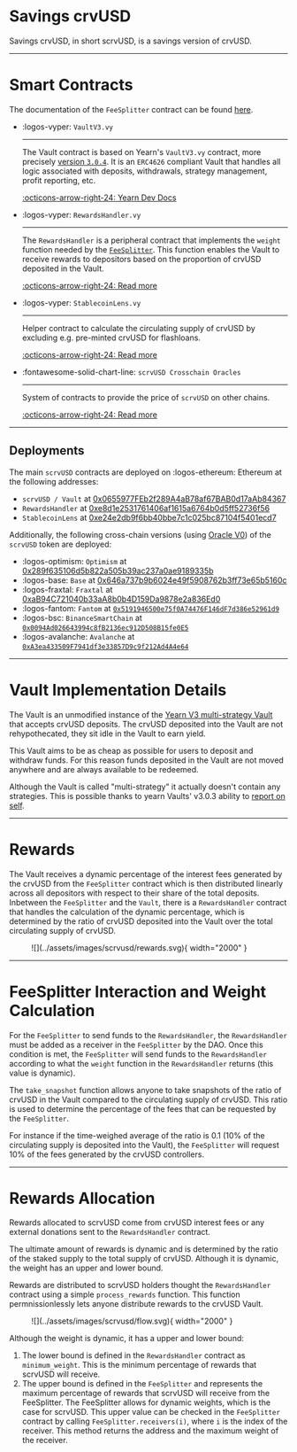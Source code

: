 <h1>Savings crvUSD</h1>

Savings crvUSD, in short scrvUSD, is a savings version of crvUSD.


---


# **Smart Contracts**

The documentation of the `FeeSplitter` contract can be found [here](https://docs.curve.fi/fees/FeeSplitter/).

<div class="grid cards" markdown>

-   :logos-vyper: `VaultV3.vy`

    ---

    The Vault contract is based on Yearn's `VaultV3.vy` contract, more precisely [version `3.0.4`](https://github.com/yearn/yearn-Vaults-v3/blob/104a2b233bc6d43ba40720d68355b04d2dc31795/contracts/VaultV3.vy). It is an `ERC4626` compliant Vault that handles all logic associated with deposits, withdrawals, strategy management, profit reporting, etc.

    [:octicons-arrow-right-24: Yearn Dev Docs](https://docs.yearn.fi/developers/v3/overview)

-   :logos-vyper: `RewardsHandler.vy`

    ---

    The `RewardsHandler` is a peripheral contract that implements the `weight` function needed by the [`FeeSplitter`](https://docs.curve.fi/fees/FeeSplitter/). This function enables the Vault to receive rewards to depositors based on the proportion of crvUSD deposited in the Vault.
    

    [:octicons-arrow-right-24: Read more](./RewardsHandler.md)

-   :logos-vyper: `StablecoinLens.vy`

    ---

    Helper contract to calculate the circulating supply of crvUSD by excluding e.g. pre-minted crvUSD for flashloans.

    [:octicons-arrow-right-24: Read more](./StablecoinLens.md)

-   :fontawesome-solid-chart-line: `scrvUSD Crosschain Oracles`

    ---

    System of contracts to provide the price of `scrvUSD` on other chains.

    [:octicons-arrow-right-24: Read more](./crosschain/)

</div>

---

## **Deployments**

The main `scrvUSD` contracts are deployed on :logos-ethereum: Ethereum at the following addresses:

- `scrvUSD / Vault` at [0x0655977FEb2f289A4aB78af67BAB0d17aAb84367](https://etherscan.io/address/0x0655977FEb2f289A4aB78af67BAB0d17aAb84367)
- `RewardsHandler` at [0xe8d1e2531761406af1615a6764b0d5ff52736f56](https://etherscan.io/address/0xe8d1e2531761406af1615a6764b0d5ff52736f56)
- `StablecoinLens` at [0xe24e2db9f6bb40bbe7c1c025bc87104f5401ecd7](https://etherscan.io/address/0xe24e2db9f6bb40bbe7c1c025bc87104f5401ecd7)


Additionally, the following cross-chain versions (using [Oracle V0](./crosschain/oracle-v0/oracle.md)) of the `scrvUSD` token are deployed:
 
- :logos-optimism: `Optimism` at [0x289f635106d5b822a505b39ac237a0ae9189335b](https://optimistic.etherscan.io/address/0x289f635106d5b822a505b39ac237a0ae9189335b)
- :logos-base: `Base` at [0x646a737b9b6024e49f5908762b3ff73e65b5160c](https://basescan.org/address/0x646a737b9b6024e49f5908762b3ff73e65b5160c)
- :logos-fraxtal: `Fraxtal` at [0xaB94C721040b33aA8b0b4D159Da9878e2a836Ed0](https://fraxscan.com/address/0xaB94C721040b33aA8b0b4D159Da9878e2a836Ed0)
- :logos-fantom: `Fantom` at [`0x5191946500e75f0A74476F146dF7d386e52961d9`](https://ftmscout.com/address/0x5191946500e75f0A74476F146dF7d386e52961d9)
- :logos-bsc: `BinanceSmartChain` at [`0x0094Ad026643994c8fB2136ec912D508B15fe0E5`](https://bscscan.com/address/0x0094Ad026643994c8fB2136ec912D508B15fe0E5)
- :logos-avalanche: `Avalanche` at [`0xA3ea433509F7941df3e33857D9c9f212Ad4A4e64`](https://snowscan.xyz/address/0xA3ea433509F7941df3e33857D9c9f212Ad4A4e64)


---


# **Vault Implementation Details**

The Vault is an unmodified instance of the [Yearn V3 multi-strategy Vault](https://github.com/yearn/yearn-Vaults-v3) that accepts crvUSD deposits. The crvUSD deposited into the Vault are not rehypothecated, they sit idle in the Vault to earn yield.

This Vault aims to be as cheap as possible for users to deposit and withdraw funds. For this reason funds deposited in the Vault are not moved anywhere and are always available to be redeemed.

Although the Vault is called "multi-strategy" it actually doesn't contain any strategies. This is possible thanks to yearn Vaults' v3.0.3 ability to [report on self](https://github.com/yearn/yearn-Vaults-v3/pull/205).


---


# **Rewards**

The Vault receives a dynamic percentage of the interest fees generated by the crvUSD from the `FeeSplitter` contract which is then distributed linearly across all depositors with respect to their share of the total deposits. Inbetween the `FeeSplitter` and the `Vault`, there is a `RewardsHandler` contract that handles the calculation of the dynamic percentage, which is determined by the ratio of crvUSD deposited into the Vault over the total circulating supply of crvUSD.

<figure markdown="span">
  ![](../assets/images/scrvusd/rewards.svg){ width="2000" }
  <figcaption></figcaption>
</figure>


---


# **FeeSplitter Interaction and Weight Calculation**

For the `FeeSplitter` to send funds to the `RewardsHandler`, the `RewardsHandler` must be added as a receiver in the `FeeSplitter` by the DAO. Once this condition is met, the `FeeSplitter` will send funds to the `RewardsHandler` according to what the `weight` function in the `RewardsHandler` returns (this value is dynamic).

The `take_snapshot` function allows anyone to take snapshots of the ratio of crvUSD in the Vault compared to the circulating supply of crvUSD. This ratio is used to determine the percentage of the fees that can be requested by the `FeeSplitter`.

For instance if the time-weighed average of the ratio is 0.1 (10% of the circulating supply is deposited into the Vault), the `FeeSplitter` will request 10% of the fees generated by the crvUSD controllers.


---

# **Rewards Allocation**

Rewards allocated to scrvUSD come from crvUSD interest fees or any external donations sent to the `RewardsHandler` contract.

The ultimate amount of rewards is dynamic and is determined by the ratio of the staked supply to the total supply of crvUSD. Although it is dynamic, the weight has an upper and lower bound.

Rewards are distributed to scrvUSD holders thought the `RewardsHandler` contract using a simple `process_rewards` function. This function permnissionlessly lets anyone distribute rewards to the crvUSD Vault.

<figure markdown="span">
  ![](../assets/images/scrvusd/flow.svg){ width="2000" }
  <figcaption></figcaption>
</figure>

Although the weight is dynamic, it has a upper and lower bound:

1. The lower bound is defined in the `RewardsHandler` contract as `minimum_weight`. This is the minimum percentage of rewards that scrvUSD will receive.
2. The upper bound is defined in the `FeeSplitter` and represents the maximum percentage of rewards that scrvUSD will receive from the FeeSplitter. The FeeSplitter allows for dynamic weights, which is the case for scrvUSD. This upper value can be checked in the `FeeSplitter` contract by calling `FeeSplitter.receivers(i)`, where `i` is the index of the receiver. This method returns the address and the maximum weight of the receiver.